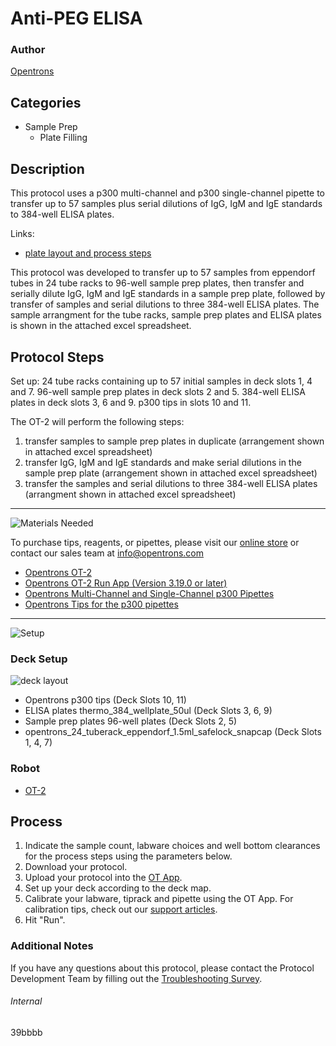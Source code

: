 # Anti-PEG ELISA

### Author
[Opentrons](https://opentrons.com/)



## Categories
* Sample Prep
     * Plate Filling

## Description

This protocol uses a p300 multi-channel and p300 single-channel pipette to transfer up to 57 samples plus serial dilutions of IgG, IgM and IgE standards to 384-well ELISA plates.

Links:
* [plate layout and process steps](https://s3.amazonaws.com/pf-upload-01/u-4256/0/2021-06-27/gp23j3n/OT-2%20APA%20ELISA%20Protocol.zip)

This protocol was developed to transfer up to 57 samples from eppendorf tubes in 24 tube racks to 96-well sample prep plates, then transfer and serially dilute IgG, IgM and IgE standards in a sample prep plate, followed by transfer of samples and serial dilutions to three 384-well ELISA plates. The sample arrangment for the tube racks, sample prep plates and ELISA plates is shown in the attached excel spreadsheet.

## Protocol Steps

Set up: 24 tube racks containing up to 57 initial samples in deck slots 1, 4 and 7. 96-well sample prep plates in deck slots 2 and 5. 384-well ELISA plates in deck slots 3, 6 and 9. p300 tips in slots 10 and 11.

The OT-2 will perform the following steps:
1. transfer samples to sample prep plates in duplicate (arrangement shown in attached excel spreadsheet)
2. transfer IgG, IgM and IgE standards and make serial dilutions in the sample prep plate (arrangement shown in attached excel spreadsheet)
3. transfer the samples and serial dilutions to three 384-well ELISA plates (arrangment shown in attached excel spreadsheet)

---
![Materials Needed](https://s3.amazonaws.com/opentrons-protocol-library-website/custom-README-images/001-General+Headings/materials.png)

To purchase tips, reagents, or pipettes, please visit our [online store](https://shop.opentrons.com/) or contact our sales team at [info@opentrons.com](mailto:info@opentrons.com)

* [Opentrons OT-2](https://shop.opentrons.com/collections/ot-2-robot/products/ot-2)
* [Opentrons OT-2 Run App (Version 3.19.0 or later)](https://opentrons.com/ot-app/)
* [Opentrons Multi-Channel and Single-Channel p300 Pipettes](https://shop.opentrons.com/collections/ot-2-pipettes/products/single-channel-electronic-pipette)
* [Opentrons Tips for the p300 pipettes](https://shop.opentrons.com/collections/opentrons-tips)

---
![Setup](https://s3.amazonaws.com/opentrons-protocol-library-website/custom-README-images/001-General+Headings/Setup.png)

### Deck Setup
![deck layout](https://opentrons-protocol-library-website.s3.amazonaws.com/custom-README-images/39bbbb/layout_39bbbb.png)

* Opentrons p300 tips (Deck Slots 10, 11)
* ELISA plates thermo_384_wellplate_50ul (Deck Slots 3, 6, 9)
* Sample prep plates 96-well plates (Deck Slots 2, 5)
* opentrons_24_tuberack_eppendorf_1.5ml_safelock_snapcap (Deck Slots 1, 4, 7)

### Robot
* [OT-2](https://opentrons.com/ot-2)

## Process
1. Indicate the sample count, labware choices and well bottom clearances for the process steps using the parameters below.
2. Download your protocol.
3. Upload your protocol into the [OT App](https://opentrons.com/ot-app).
4. Set up your deck according to the deck map.
5. Calibrate your labware, tiprack and pipette using the OT App. For calibration tips, check out our [support articles](https://support.opentrons.com/en/collections/1559720-guide-for-getting-started-with-the-ot-2).
6. Hit "Run".

### Additional Notes
If you have any questions about this protocol, please contact the Protocol Development Team by filling out the [Troubleshooting Survey](https://protocol-troubleshooting.paperform.co/).

###### Internal
39bbbb

